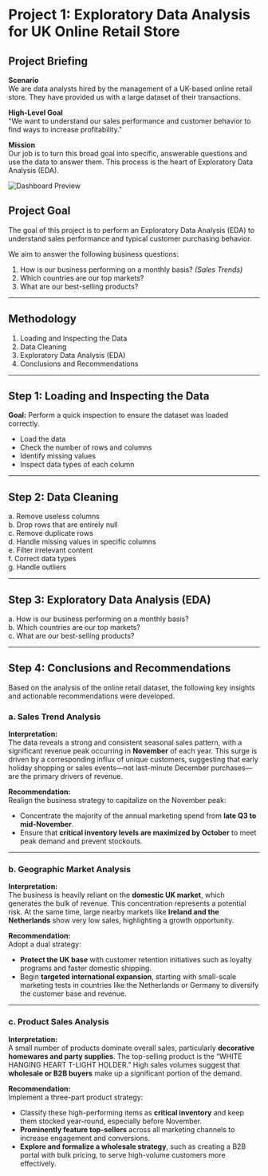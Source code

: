 # Project 1: Exploratory Data Analysis for UK Online Retail Store

## Project Briefing

**Scenario**  
We are data analysts hired by the management of a UK-based online retail store. They have provided us with a large dataset of their transactions.

**High-Level Goal**  
"We want to understand our sales performance and customer behavior to find ways to increase profitability."

**Mission**  
Our job is to turn this broad goal into specific, answerable questions and use the data to answer them. This process is the heart of Exploratory Data Analysis (EDA).

![Dashboard Preview](images/Uk_retail.gif)

## Project Goal

The goal of this project is to perform an Exploratory Data Analysis (EDA) to understand sales performance and typical customer purchasing behavior.  

We aim to answer the following business questions:

1. How is our business performing on a monthly basis? *(Sales Trends)*
2. Which countries are our top markets?
3. What are our best-selling products?

---

## Methodology

1. Loading and Inspecting the Data  
2. Data Cleaning  
3. Exploratory Data Analysis (EDA)  
4. Conclusions and Recommendations

---

## Step 1: Loading and Inspecting the Data

**Goal:** Perform a quick inspection to ensure the dataset was loaded correctly.

- Load the data  
- Check the number of rows and columns  
- Identify missing values  
- Inspect data types of each column  

---

## Step 2: Data Cleaning

a. Remove useless columns  
b. Drop rows that are entirely null  
c. Remove duplicate rows  
d. Handle missing values in specific columns  
e. Filter irrelevant content  
f. Correct data types  
g. Handle outliers

---

## Step 3: Exploratory Data Analysis (EDA)

a. How is our business performing on a monthly basis?  
b. Which countries are our top markets?  
c. What are our best-selling products?

---

## Step 4: Conclusions and Recommendations

Based on the analysis of the online retail dataset, the following key insights and actionable recommendations were developed.

### a. Sales Trend Analysis

**Interpretation:**  
The data reveals a strong and consistent seasonal sales pattern, with a significant revenue peak occurring in **November** of each year. This surge is driven by a corresponding influx of unique customers, suggesting that early holiday shopping or sales events—not last-minute December purchases—are the primary drivers of revenue.

**Recommendation:**  
Realign the business strategy to capitalize on the November peak:

- Concentrate the majority of the annual marketing spend from **late Q3 to mid-November**.
- Ensure that **critical inventory levels are maximized by October** to meet peak demand and prevent stockouts.

---

### b. Geographic Market Analysis

**Interpretation:**  
The business is heavily reliant on the **domestic UK market**, which generates the bulk of revenue. This concentration represents a potential risk. At the same time, large nearby markets like **Ireland and the Netherlands** show very low sales, highlighting a growth opportunity.

**Recommendation:**  
Adopt a dual strategy:

- **Protect the UK base** with customer retention initiatives such as loyalty programs and faster domestic shipping.
- Begin **targeted international expansion**, starting with small-scale marketing tests in countries like the Netherlands or Germany to diversify the customer base and revenue.

---

### c. Product Sales Analysis

**Interpretation:**  
A small number of products dominate overall sales, particularly **decorative homewares and party supplies**. The top-selling product is the “WHITE HANGING HEART T-LIGHT HOLDER.” High sales volumes suggest that **wholesale or B2B buyers** make up a significant portion of the demand.

**Recommendation:**  
Implement a three-part product strategy:

- Classify these high-performing items as **critical inventory** and keep them stocked year-round, especially before November.
- **Prominently feature top-sellers** across all marketing channels to increase engagement and conversions.
- **Explore and formalize a wholesale strategy**, such as creating a B2B portal with bulk pricing, to serve high-volume customers more effectively.



